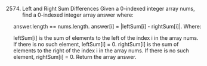 2574. Left and Right Sum Differences
Given a 0-indexed integer array nums, find a 0-indexed integer array answer where:

answer.length == nums.length.
answer[i] = |leftSum[i] - rightSum[i]|.
Where:

leftSum[i] is the sum of elements to the left of the index i in the array nums. If there is no such element, leftSum[i] = 0.
rightSum[i] is the sum of elements to the right of the index i in the array nums. If there is no such element, rightSum[i] = 0.
Return the array answer.
